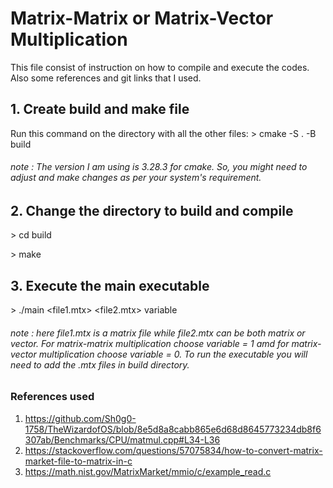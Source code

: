 # Matrix-Matrix or Matrix-Vector Multiplication
This file consist of instruction on how to compile and execute the codes. Also some references and git links that I used.

## 1. Create build and make file
Run this command on the directory with all the other files:
\> cmake -S . -B build

###### note : The version I am using is 3.28.3 for cmake. So, you might need to adjust and make changes as per your system's requirement. 

## 2. Change the directory to build and compile
\> cd build

\> make

## 3. Execute the main executable
\> ./main <file1.mtx> <file2.mtx> variable
###### note : here file1.mtx is a matrix file while file2.mtx can be both matrix or vector. For matrix-matrix multiplication choose variable = 1 amd for matrix-vector multiplication choose variable = 0. To run the executable you will need to add the .mtx files in build directory.


### References used
1. https://github.com/Sh0g0-1758/TheWizardofOS/blob/8e5d8a8cabb865e6d68d8645773234db8f6307ab/Benchmarks/CPU/matmul.cpp#L34-L36
2. https://stackoverflow.com/questions/57075834/how-to-convert-matrix-market-file-to-matrix-in-c
3. https://math.nist.gov/MatrixMarket/mmio/c/example_read.c
